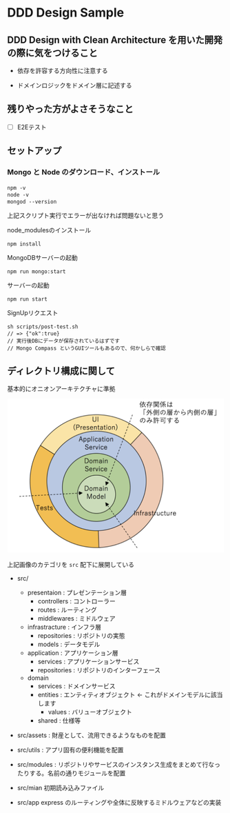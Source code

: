 # DDD Design Sample

## DDD Design with Clean Architecture を用いた開発の際に気をつけること

- 依存を許容する方向性に注意する

- ドメインロジックをドメイン層に記述する

## 残りやった方がよさそうなこと

- [ ] E2Eテスト

## セットアップ

### Mongo と Node のダウンロード、インストール

```
npm -v
node -v
mongod --version
```

上記スクリプト実行でエラーが出なければ問題ないと思う

node_modulesのインストール

```
npm install
```

MongoDBサーバーの起動

```
npm run mongo:start
```

サーバーの起動

```
npm run start
```

SignUpリクエスト
```
sh scripts/post-test.sh
// => {"ok":true}
// 実行後DBにデータが保存されているはずです
// Mongo Compass というGUIツールもあるので、何かしらで確認
```



## ディレクトリ構成に関して

基本的にオニオンアーキテクチャに準拠

![オニオンアーキテクチャ](/public/2022-06-22-07-58-53.png)

上記画像のカテゴリを `src` 配下に展開している
- src/
  - presentaion : プレゼンテーション層
    - controllers : コントローラー
    - routes : ルーティング
    - middlewares : ミドルウェア
  - infrastracture : インフラ層
    - repositories : リポジトリの実態
    - models : データモデル
  - application : アプリケーション層
    - services : アプリケーションサービス
    - repositories : リポジトリのインターフェース
  - domain
    - services : ドメインサービス
    - entities : エンティティオブジェクト <- これがドメインモデルに該当します
      - values : バリューオブジェクト
    - shared : 仕様等

- src/assets : 財産として、流用できるようなものを配置
- src/utils : アプリ固有の便利機能を配置
- src/modules : リポジトリやサービスのインスタンス生成をまとめて行なったりする。名前の通りモジュールを配置

- src/mian 初期読み込みファイル
- src/app express のルーティングや全体に反映するミドルウェアなどの実装